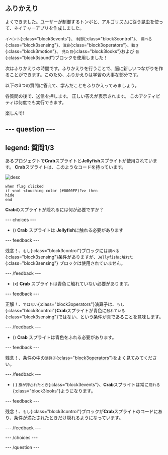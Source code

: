 ## ふりかえり

よくできました。ユーザーが制御するトンボと、アルゴリズムに従う昆虫を使って、ネイチャーアプリを作成しました。

`イベント`{:class="block3events"}、 `制御`{:class="block3control"}、 `調べる`{:class="block3sensing"}、`演算`{:class="block3operators"}、`動き`{:class="block3motion"}、 `見た目`{:class="block3looks"}および `音`{:class="block3sound"}ブロックを使用しました！

次はふりかえりの時間です。ふりかえりを行うことで、脳に新しいつながりを作ることができます。このため、ふりかえりは学習の大事な部分です。

以下の3つの質問に答えて、学んだことをふりかえってみましょう。

各質問の後で、送信を押します。 正しい答えが表示されます。 このアクティビティは何度でも実行できます。

楽しんで!

--- question ---
---
legend: 質問1/3
---

あるプロジェクトで**Crab**スプライトと**Jellyfish**スプライトが使用されています。 **Crab**スプライトは、このようなコードを持っています。

![desc](images/crab-icon.png)

```blocks3
when flag clicked
if <not <touching color (#0000FF)?>> then
hide
end
```

**Crab**のスプライトが隠れるには何が必要ですか？

--- choices ---

- () **Crab** スプライトは **Jellyfish**に触れる必要があります

 --- feedback ---

 残念！、`もし`{:class="block3control"}ブロックには`調べる`{:class="block3sensing"}条件がありますが、`Jellyfishに触れた`{:class="block3sensing"} ブロックは使用されていません。

 --- /feedback ---

- (x) **Crab** スプライトは青色に触れていない必要があります。

 --- feedback ---

正解！、`ではない`{:class="block3operators"}演算子は、`もし`{:class="block3control"}**Crab**スプライトが青色に`触れている`{:class="block3sensing"}ではない、という条件が真であることを意味します。

 --- /feedback ---

- () **Crab** スプライトは青色をふれる必要があります。

 --- feedback ---

 残念！、条件の中の`演算子`{:class="block3operators"}をよく見てみてください。

 --- /feedback ---

- ( ) `旗が押されたとき`{:class="block3events"}、**Crab**スプライトは常に`隠れる`{:class="block3looks"}ようになります。

 --- feedback ---

 残念！、`もし`{:class="block3control"}ブロックが**Crab**スプライトのコードにあり、条件が満たされたときだけ隠れるようになっています。

 --- /feedback ---

--- /choices ---

--- /question ---
